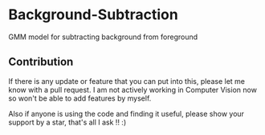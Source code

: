 # Background-Subtraction
GMM model for subtracting background from foreground

## Contribution
If there is any update or feature that you can put into this, please let me know with a pull request. I am not actively working in Computer Vision now so won't be able to add features by myself.

Also if anyone is using the code and finding it useful, please show your support by a star, that's all I ask !! :)
